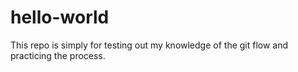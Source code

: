 # hello-world
This repo is simply for testing out my knowledge of the git flow and practicing the process.
